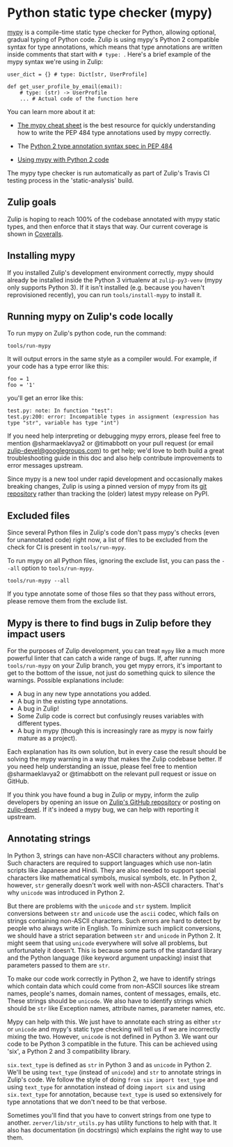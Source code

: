 # Python static type checker (mypy)

[mypy](http://mypy-lang.org/) is a compile-time static type checker
for Python, allowing optional, gradual typing of Python code.  Zulip
is using mypy's Python 2 compatible syntax for type annotations, which
means that type annotations are written inside comments that start
with `# type: `.  Here's a brief example of the mypy syntax we're
using in Zulip:

```
user_dict = {} # type: Dict[str, UserProfile]

def get_user_profile_by_email(email):
    # type: (str) -> UserProfile
    ... # Actual code of the function here
```

You can learn more about it at:

* [The mypy cheat
  sheet](https://github.com/python/mypy/blob/master/docs/source/cheat_sheet.rst)
  is the best resource for quickly understanding how to write the PEP
  484 type annotations used by mypy correctly.

* The [Python 2 type annotation syntax spec in PEP
  484](https://www.python.org/dev/peps/pep-0484/#suggested-syntax-for-python-2-7-and-straddling-code)

* [Using mypy with Python 2 code](http://mypy.readthedocs.io/en/latest/python2.html)

The mypy type checker is run automatically as part of Zulip's Travis
CI testing process in the 'static-analysis' build.

## Zulip goals

Zulip is hoping to reach 100% of the codebase annotated with mypy
static types, and then enforce that it stays that way.  Our current
coverage is shown in
[Coveralls](https://coveralls.io/github/zulip/zulip).

## Installing mypy

If you installed Zulip's development environment correctly, mypy
should already be installed inside the Python 3 virtualenv at
`zulip-py3-venv` (mypy only supports Python 3).  If it isn't installed
(e.g. because you haven't reprovisioned recently), you can run
`tools/install-mypy` to install it.

## Running mypy on Zulip's code locally

To run mypy on Zulip's python code, run the command:

    tools/run-mypy

It will output errors in the same style as a compiler would.  For
example, if your code has a type error like this:

```
foo = 1
foo = '1'
```

you'll get an error like this:

```
test.py: note: In function "test":
test.py:200: error: Incompatible types in assignment (expression has type "str", variable has type "int")
```

If you need help interpreting or debugging mypy errors, please feel
free to mention @sharmaeklavya2 or @timabbott on your pull request (or
email zulip-devel@googlegroups.com) to get help; we'd love to both
build a great troubleshooting guide in this doc and also help
contribute improvements to error messages upstream.

Since mypy is a new tool under rapid development and occasionally
makes breaking changes, Zulip is using a pinned version of mypy from
its [git repository](https://github.com/python/mypy) rather than
tracking the (older) latest mypy release on PyPI.

## Excluded files

Since several Python files in Zulip's code don't pass mypy's checks
(even for unannotated code) right now, a list of files to be excluded
from the check for CI is present in `tools/run-mypy`.

To run mypy on all Python files, ignoring the exclude list, you can
pass the `--all` option to `tools/run-mypy`.

    tools/run-mypy --all

If you type annotate some of those files so that they pass without
errors, please remove them from the exclude list.

## Mypy is there to find bugs in Zulip before they impact users

For the purposes of Zulip development, you can treat `mypy` like a
much more powerful linter that can catch a wide range of bugs.  If,
after running `tools/run-mypy` on your Zulip branch, you get mypy
errors, it's important to get to the bottom of the issue, not just do
something quick to silence the warnings.  Possible explanations include:

* A bug in any new type annotations you added.
* A bug in the existing type annotations.
* A bug in Zulip!
* Some Zulip code is correct but confusingly reuses variables with
  different types.
* A bug in mypy (though this is increasingly rare as mypy is now
  fairly mature as a project).

Each explanation has its own solution, but in every case the result
should be solving the mypy warning in a way that makes the Zulip
codebase better.  If you need help understanding an issue, please feel
free to mention @sharmaeklavya2 or @timabbott on the relevant pull
request or issue on GitHub.

If you think you have found a bug in Zulip or mypy, inform the zulip
developers by opening an issue on [Zulip's GitHub
repository](https://github.com/zulip/zulip/issues) or posting on
[zulip-devel](https://groups.google.com/d/forum/zulip-devel).  If it's
indeed a mypy bug, we can help with reporting it upstream.

## Annotating strings

In Python 3, strings can have non-ASCII characters without any problems.
Such characters are required to support languages which use non-latin
scripts like Japanese and Hindi.  They are also needed to support special
characters like mathematical symbols, musical symbols, etc.
In Python 2, however, `str` generally doesn't work well with non-ASCII
characters.  That's why `unicode` was introduced in Python 2.

But there are problems with the `unicode` and `str` system.  Implicit
conversions between `str` and `unicode` use the `ascii` codec, which
fails on strings containing non-ASCII characters.  Such errors are hard
to detect by people who always write in English.  To minimize such
implicit conversions, we should have a strict separation between `str`
and `unicode` in Python 2.  It might seem that using `unicode` everywhere
will solve all problems, but unfortunately it doesn't.  This is because
some parts of the standard library and the Python language (like keyword
argument unpacking) insist that parameters passed to them are `str`.

To make our code work correctly in Python 2, we have to identify strings
which contain data which could come from non-ASCII sources like stream
names, people's names, domain names, content of messages, emails, etc.
These strings should be `unicode`.  We also have to identify strings
which should be `str` like Exception names, attribute names, parameter
names, etc.

Mypy can help with this.  We just have to annotate each string as either
`str` or `unicode` and mypy's static type checking will tell us if we
are incorrectly mixing the two.  However, `unicode` is not defined in
Python 3.  We want our code to be Python 3 compatible in the future.
This can be achieved using 'six', a Python 2 and 3 compatibility library.

`six.text_type` is defined as `str` in Python 3 and as `unicode` in
Python 2.  We'll be using `text_type` (instead of `unicode`) and `str`
to annotate strings in Zulip's code.  We follow the style of doing
`from six import text_type` and using `text_type` for annotation instead
of doing `import six` and using `six.text_type` for annotation, because
`text_type` is used so extensively for type annotations that we don't
need to be that verbose.

Sometimes you'll find that you have to convert strings from one type to
another.  `zerver/lib/str_utils.py` has utility functions to help with that.
It also has documentation (in docstrings) which explains the right way
to use them.
